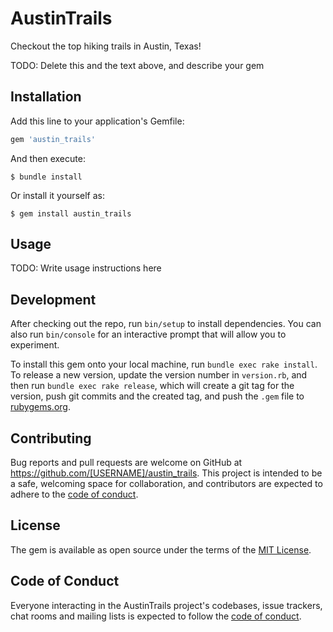 # AustinTrails

Checkout the top hiking trails in Austin, Texas!

TODO: Delete this and the text above, and describe your gem

## Installation

Add this line to your application's Gemfile:

```ruby
gem 'austin_trails'
```

And then execute:

    $ bundle install

Or install it yourself as:

    $ gem install austin_trails

## Usage

TODO: Write usage instructions here

## Development

After checking out the repo, run `bin/setup` to install dependencies. You can also run `bin/console` for an interactive prompt that will allow you to experiment.

To install this gem onto your local machine, run `bundle exec rake install`. To release a new version, update the version number in `version.rb`, and then run `bundle exec rake release`, which will create a git tag for the version, push git commits and the created tag, and push the `.gem` file to [rubygems.org](https://rubygems.org).

## Contributing

Bug reports and pull requests are welcome on GitHub at https://github.com/[USERNAME]/austin_trails. This project is intended to be a safe, welcoming space for collaboration, and contributors are expected to adhere to the [code of conduct](https://github.com/[USERNAME]/austin_trails/blob/master/CODE_OF_CONDUCT.md).

## License

The gem is available as open source under the terms of the [MIT License](https://opensource.org/licenses/MIT).

## Code of Conduct

Everyone interacting in the AustinTrails project's codebases, issue trackers, chat rooms and mailing lists is expected to follow the [code of conduct](https://github.com/[USERNAME]/austin_trails/blob/master/CODE_OF_CONDUCT.md).
